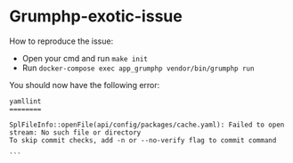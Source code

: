 # Grumphp-exotic-issue

How to reproduce the issue:
* Open your cmd and run `make init`
* Run `docker-compose exec app_grumphp vendor/bin/grumphp run`

You should now have the following error:
````
yamllint
========

SplFileInfo::openFile(api/config/packages/cache.yaml): Failed to open stream: No such file or directory
To skip commit checks, add -n or --no-verify flag to commit command

```
